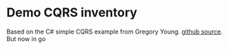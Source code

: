 # Demo CQRS inventory

Based on the C# simple CQRS example from Gregory Young. [github source](https://github.com/gregoryyoung/m-r/tree/master/SimpleCQRS).
But now in go